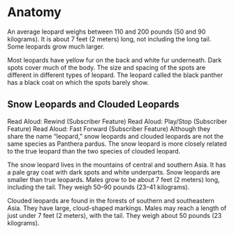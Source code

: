 # Anatomy

An average leopard weighs between 110 and 200 pounds (50 and 90 kilograms). It is about 7 feet (2 meters) long, not including the long tail. Some leopards grow much larger.

Most leopards have yellow fur on the back and white fur underneath. Dark spots cover much of the body. The size and spacing of the spots are different in different types of leopard. The leopard called the black panther has a black coat on which the spots barely show.

## Snow Leopards and Clouded Leopards
Read Aloud: Rewind (Subscriber Feature)
Read Aloud: Play/Stop (Subscriber Feature)
Read Aloud: Fast Forward (Subscriber Feature)
Although they share the name “leopard,” snow leopards and clouded leopards are not the same species as Panthera pardus. The snow leopard is more closely related to the true leopard than the two species of clouded leopard.

The snow leopard lives in the mountains of central and southern Asia. It has a pale gray coat with dark spots and white underparts. Snow leopards are smaller than true leopards. Males grow to be about 7 feet (2 meters) long, including the tail. They weigh 50–90 pounds (23–41 kilograms).

Clouded leopards are found in the forests of southern and southeastern Asia. They have large, cloud-shaped markings. Males may reach a length of just under 7 feet (2 meters), with the tail. They weigh about 50 pounds (23 kilograms).